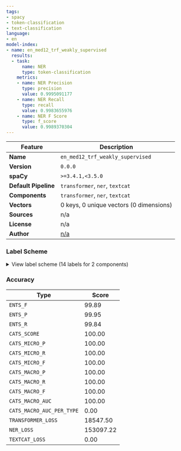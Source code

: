 ```yaml
---
tags:
- spacy
- token-classification
- text-classification
language:
- en
model-index:
- name: en_med12_trf_weakly_supervised
  results:
  - task:
      name: NER
      type: token-classification
    metrics:
    - name: NER Precision
      type: precision
      value: 0.9995091177
    - name: NER Recall
      type: recall
      value: 0.9983655976
    - name: NER F Score
      type: f_score
      value: 0.9989370304
---
```

| Feature | Description |
| --- | --- |
| **Name** | `en_med12_trf_weakly_supervised` |
| **Version** | `0.0.0` |
| **spaCy** | `>=3.4.1,<3.5.0` |
| **Default Pipeline** | `transformer`, `ner`, `textcat` |
| **Components** | `transformer`, `ner`, `textcat` |
| **Vectors** | 0 keys, 0 unique vectors (0 dimensions) |
| **Sources** | n/a |
| **License** | n/a |
| **Author** | [n/a]() |

### Label Scheme

<details>

<summary>View label scheme (14 labels for 2 components)</summary>

| Component | Labels |
| --- | --- |
| **`ner`** | `Denominator_Unit`, `Denominator_Value`, `Dose_Form`, `Medication_Name`, `NDC`, `Numerator_Unit`, `Numerator_Value`, `Product_Package_Type`, `Product_Package_Type_Value`, `Quantity_Factor_Unit`, `Quantity_Factor_Unit_Value`, `Quantity_Factor_Value` |
| **`textcat`** | `OTHER`, `MEDICATION` |

</details>

### Accuracy

| Type | Score |
| --- | --- |
| `ENTS_F` | 99.89 |
| `ENTS_P` | 99.95 |
| `ENTS_R` | 99.84 |
| `CATS_SCORE` | 100.00 |
| `CATS_MICRO_P` | 100.00 |
| `CATS_MICRO_R` | 100.00 |
| `CATS_MICRO_F` | 100.00 |
| `CATS_MACRO_P` | 100.00 |
| `CATS_MACRO_R` | 100.00 |
| `CATS_MACRO_F` | 100.00 |
| `CATS_MACRO_AUC` | 100.00 |
| `CATS_MACRO_AUC_PER_TYPE` | 0.00 |
| `TRANSFORMER_LOSS` | 18547.50 |
| `NER_LOSS` | 153097.22 |
| `TEXTCAT_LOSS` | 0.00 |